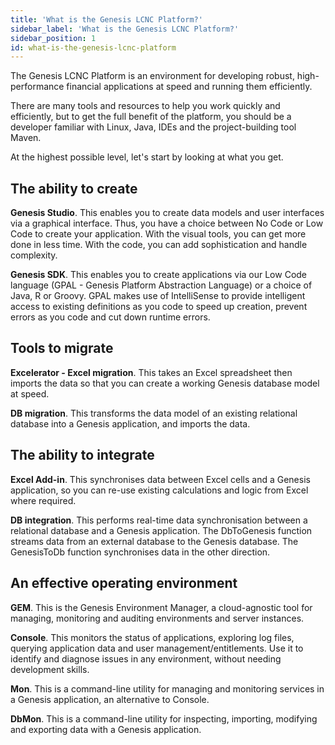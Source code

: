 ```yaml
---
title: 'What is the Genesis LCNC Platform?'
sidebar_label: 'What is the Genesis LCNC Platform?'
sidebar_position: 1
id: what-is-the-genesis-lcnc-platform
---
```


The Genesis LCNC Platform is an environment for developing robust, high-performance financial applications at speed and running them efficiently.

There are many tools and resources to help you work quickly and efficiently, but to get the full benefit of the platform, you should be a developer familiar with Linux, Java, IDEs and the project-building tool Maven.

At the highest possible level, let's start by looking at what you get.

## The ability to create

**Genesis Studio**. This enables you to create data models and user interfaces via a graphical interface. Thus, you have a choice between No Code or Low Code to create your application. With the visual tools, you can get more done in less time. With the code, you can add sophistication and handle complexity.

**Genesis SDK**. This enables you to create applications via our Low Code language (GPAL - Genesis Platform Abstraction Language) or a choice of Java, R or Groovy. GPAL makes use of IntelliSense to provide intelligent access to existing definitions as you code to speed up creation, prevent errors as you code and cut down runtime errors.

## Tools to migrate

**Excelerator - Excel migration**. This takes an Excel spreadsheet then imports the data so that you can create a working Genesis database model at speed.

**DB migration**. This transforms the data model of an existing relational database into a Genesis application, and imports the data.

## The ability to integrate

**Excel Add-in**. This synchronises data between Excel cells and a Genesis application, so you can re-use existing calculations and logic from Excel where required.

**DB integration**. This performs real-time data synchronisation between a relational database and a Genesis application. The DbToGenesis function streams data from an external database to the Genesis database. The GenesisToDb function synchronises data in the other direction.

## An effective operating environment

**GEM**. This is the Genesis Environment Manager, a cloud-agnostic tool for managing, monitoring and auditing environments and server instances.

**Console**. This monitors the status of applications, exploring log files, querying application data and user management/entitlements. Use it to identify and diagnose issues in any environment, without needing development skills.

**Mon**. This is a command-line utility for managing and monitoring services in a Genesis application, an alternative to Console.

**DbMon**. This is a command-line utility for inspecting, importing, modifying and exporting data with a Genesis application.
